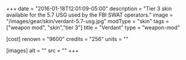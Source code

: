 +++
date = "2016-01-18T12:01:09-05:00"
description = "Tier 3 skin available for the 5.7 USG used by the FBI SWAT operators."
image = "/images/gear/skin/verdant-5.7-usg.jpg"
modType = "skin"
tags = ["weapon mod", "skin","tier 3"]
title = "Verdant"
type = "weapon-mod"

[cost]
  renown = "9600"
  credits = "256"
  units = ""

[images]
  alt = ""
  src = ""
+++
